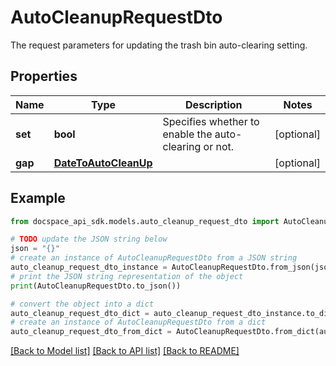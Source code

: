 # AutoCleanupRequestDto
The request parameters for updating the trash bin auto-clearing setting.

## Properties

Name | Type | Description | Notes
------------ | ------------- | ------------- | -------------
**set** | **bool** | Specifies whether to enable the auto-clearing or not. | [optional] 
**gap** | [**DateToAutoCleanUp**](DateToAutoCleanUp.md) |  | [optional] 

## Example

```python
from docspace_api_sdk.models.auto_cleanup_request_dto import AutoCleanupRequestDto

# TODO update the JSON string below
json = "{}"
# create an instance of AutoCleanupRequestDto from a JSON string
auto_cleanup_request_dto_instance = AutoCleanupRequestDto.from_json(json)
# print the JSON string representation of the object
print(AutoCleanupRequestDto.to_json())

# convert the object into a dict
auto_cleanup_request_dto_dict = auto_cleanup_request_dto_instance.to_dict()
# create an instance of AutoCleanupRequestDto from a dict
auto_cleanup_request_dto_from_dict = AutoCleanupRequestDto.from_dict(auto_cleanup_request_dto_dict)
```
[[Back to Model list]](../README.md#documentation-for-models) [[Back to API list]](../README.md#documentation-for-api-endpoints) [[Back to README]](../README.md)



